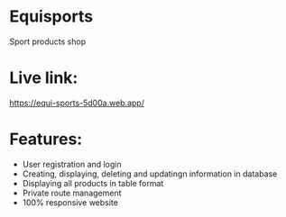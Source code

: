 # Equisports

Sport products shop

# Live link:

https://equi-sports-5d00a.web.app/

# Features:

- User registration and login
- Creating, displaying, deleting and updatingn information in database
- Displaying all products in table format
- Private route management
- 100% responsive website
